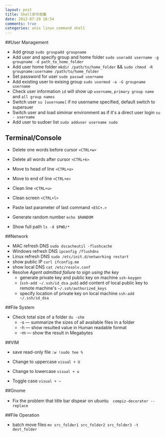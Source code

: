 ```yaml
---
layout: post
title: Shell命令收集
date: 2012-07-29 18:54
comments: true
categories: unix linux command shell
---
```


##User Management
* Add group `sudo groupadd groupname`
* Add user and specify group and home folder `sudo useradd username -g groupname -d path_to_home_folder`
* Add user home folder `mkdir /path/to/home_folder` && `sudo chmod -R groupname:username /path/to/home_folder`
* Set password for user `sudo passwd username`
* Add existing user to exising group `sudo usermod -a -G groupname username`
* Check user information `id` will show up `username`, `primary group name` and `all group names`
* Switch user `su [username]`
    if no username specified, default switch to supersuer
* Switch user and load simimar environment as if it's a direct user login `su - username`
* Add user to sudoer list `sudo adduser username sudo`

## Terminal/Console

* Delete one words before cursor `<CTRL+w>`
* Delete all words after cursor `<CTRL+k>`
* Move to head of line `<CTRL+a>`
* Move to end of line `<CTRL+e>`
* Clean line `<CTRL+u>`
* Clean screen `<CTRL+l>`

* Paste last parameter of last command `<ESC+.>`

* Generate random number `echo $RANDOM`
* Show full path `ls -d $PWD/*`


##Network
* MAC refresh DNS `sudo dscacheutil -flushcache`
* Windows refresh DNS `ipconfig /flushdns`
* Linux refresh DNS `sudo /etc/init.d/networking restart`
* show public IP `curl ifconfig.me`
* show local DNS `cat /etc/resolv.conf`
* Resolve *Agent admitted failure to sign using the key*
    * generate private key and public key on machine `ssh-keygen`
    * (`ssh-add ~/.ssh/id_dsa.pub`) add content of local public key to remote machine's `~/.ssh/authorized_keys`
    * specify location of private key on local machine `ssh-add ~/.ssh/id_dsa`

##File System
* Check total size of a folder  `du -shm`
    * -s — summarize the sizes of all available files in a folder
    * -h — show resulted value in Human readable format
    * -m — show the result in Megabytes

##VIM
* save read-only file `:w !sudo tee %`

* Change to uppercase `visual + U`
* Change to lowercase `visual + u`
* Toggle case `visual + ~`

##Gnome
* Fix the problem that title bar dispear on ubuntu　`compiz-decorator --replace`

##File Operation
* batch move files `mv src_folder1 src_folder2 src_folder3 -t dest_folder`
